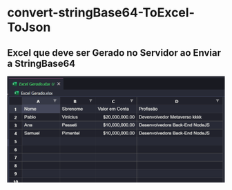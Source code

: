 # convert-stringBase64-ToExcel-ToJson

## Excel que deve ser Gerado no Servidor ao Enviar a StringBase64
![alt text](excel.PNG)

